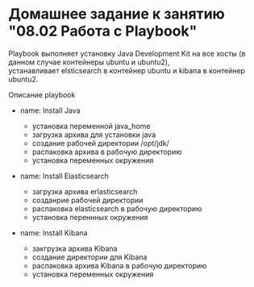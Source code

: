 # Домашнее задание к занятию "08.02 Работа с Playbook"

Playbook выполняет  установку Java Development Kit на все хосты (в данном случае контейнеры ubuntu и ubuntu2),   
устанавливает elsticsearch  в контейнер ubuntu и kibana в контейнер ubuntu2.

Описание playbook
* name: Install Java
  - установка переменной java_home
  - загрузка архива для установки java
  - создание рабочей директории /opt/jdk/
  - распаковка архива в рабочую директорию
  - установка  переменных окружения

* name: Install Elasticsearch
  - загрузка архива erlasticsearch
  - созданрие рабочей директории 
  - распаковка elasticsearch в рабочую директорию
  - установка переннных окружения

* name: Install Kibana
  - закгрузка архива Kibana
  - создание директории для Kibana
  - распаковка архива Kibana в рабочую директорию
  - установка переменных окружения

